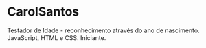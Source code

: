 # CarolSantos
Testador de Idade - reconhecimento através do ano de nascimento.  JavaScript, HTML e CSS. Iniciante. 
